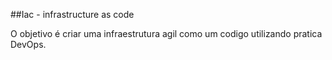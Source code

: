 ##Iac - infrastructure as code

O objetivo é criar uma infraestrutura agil como um codigo utilizando pratica DevOps.


